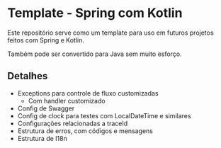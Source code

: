 # Template - Spring com Kotlin
Este repositório serve como um template
para uso em futuros projetos feitos com Spring e Kotlin.

Também pode ser convertido para Java sem muito esforço.

## Detalhes
- Exceptions para controle de fluxo customizadas
  - Com handler customizado
- Config de Swagger
- Config de clock para testes com LocalDateTime e similares
- Configurações relacionadas a traceId
- Estrutura de erros, com códigos e mensagens
- Estrutura de I18n